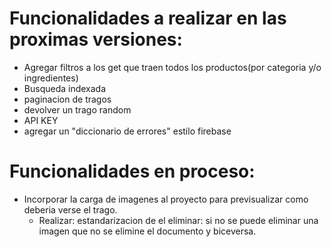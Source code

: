 # Funcionalidades a realizar en las proximas versiones:
- Agregar filtros a los get que traen todos los productos(por categoria y/o ingredientes)
- Busqueda indexada
- paginacion de tragos
- devolver un trago random
- API KEY
- agregar un "diccionario de errores" estilo firebase

# Funcionalidades en proceso:
- Incorporar la carga de imagenes al proyecto para previsualizar como deberia verse el trago.
    - Realizar: estandarizacion de el eliminar: si no se puede eliminar una imagen que no se elimine el documento y biceversa.